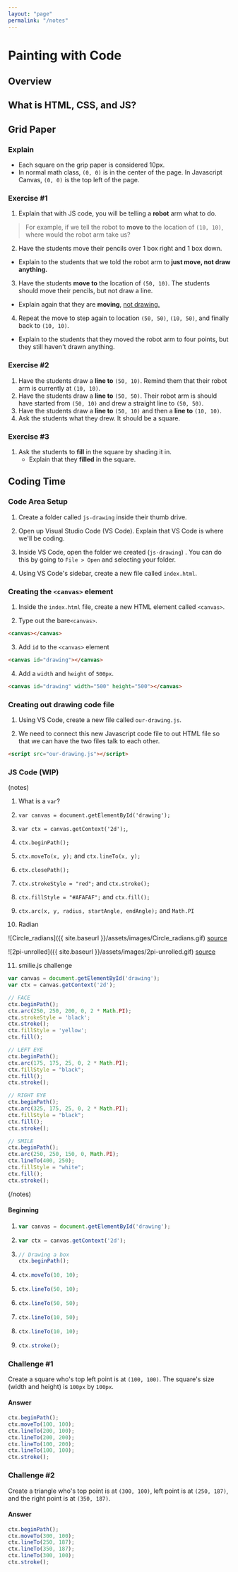 ```yaml
---
layout: "page"
permalink: "/notes"
---
```


# Painting with Code

## Overview
## What is HTML, CSS, and JS?
## Grid Paper
### Explain
- Each square on the grip paper is considered 10px.
- In normal math class, `(0, 0)` is in the center of the page. In Javascript Canvas, `(0, 0)` is the top left of the page.
### Exercise #1

1. Explain that with JS code, you will be telling a **robot** arm what to do.

> For example, if we tell the robot to **move to** the location of `(10, 10)`, where would the robot arm take us?

2. Have the students move their pencils over 1 box right and 1 box down.
  - Explain to the students that we told the robot arm to **just move, not draw anything.**

3. Have the students **move to** the location of `(50, 10)`. The students should move their pencils, but not draw a line.
  - Explain again that they are **moving**, <u>not drawing.</u>

4. Repeat the move to step again to location  `(50, 50)`, `(10, 50)`, and finally back to `(10, 10)`.
  - Explain to the students that they moved the robot arm to four points, but they still haven't drawn anything.
### Exercise #2

1. Have the students draw a **line to** `(50, 10)`. Remind them that their robot arm is currently at `(10, 10)`.
2. Have the students draw a **line to** `(50, 50)`. Their robot arm is should have started from `(50, 10)` and drew a straight line to `(50, 50)`.
3. Have the students draw a **line to** `(50, 10)` and then a **line to** `(10, 10)`.
4. Ask the students what they drew. It should be a square.

### Exercise #3

1. Ask the students to **fill** in the square by shading it in.
   - Explain that they **filled** in the square.

## Coding Time

### Code Area Setup

1. Create a folder called `js-drawing` inside their thumb drive.

2. Open up Visual Studio Code (VS Code). Explain that VS Code is where we'll be coding.

3. Inside VS Code, open the folder we created (`js-drawing`) . You can do this by going to `File > Open` and selecting your folder.

4. Using VS Code's sidebar, create a new file called `index.html`.

### Creating the  `<canvas>` element

1. Inside the `index.html` file, create a new HTML element called `<canvas>`.

2. Type out the bare`<canvas>`.

```html
<canvas></canvas>
```

3. Add `id` to the `<canvas>` element

```html
<canvas id="drawing"></canvas>
```

4. Add a `width` and `height` of `500px`.

```html
<canvas id="drawing" width="500" height="500"></canvas>
```

### Creating out drawing code file

1. Using VS Code, create a new file called `our-drawing.js`.

2. We need to connect this new Javascript code file to out HTML file so that we can have the two files talk to each other.

```html
<script src="our-drawing.js"></script>
```

### JS Code (WIP)

(notes)

1. What is a `var`?

2. `var canvas = document.getElementById('drawing');`

3. `var ctx = canvas.getContext('2d');`, 

4. `ctx.beginPath();`

5. `ctx.moveTo(x, y);` and  `ctx.lineTo(x, y);`

6. `ctx.closePath();`

7. `ctx.strokeStyle = "red";` and `ctx.stroke();`

8. `ctx.fillStyle = "#AFAFAF";` and `ctx.fill();`

9. `ctx.arc(x, y, radius, startAngle, endAngle);` and `Math.PI`

10. Radian

![Circle_radians]({{ site.baseurl }}/assets/images/Circle_radians.gif)
[source](https://upload.wikimedia.org/wikipedia/commons/4/4e/Circle_radians.gif)

![2pi-unrolled]({{ site.baseurl }}/assets/images/2pi-unrolled.gif)
[source](https://upload.wikimedia.org/wikipedia/commons/6/67/2pi-unrolled.gif)

11. smilie.js challenge

```js
var canvas = document.getElementById('drawing');
var ctx = canvas.getContext('2d');

// FACE
ctx.beginPath();
ctx.arc(250, 250, 200, 0, 2 * Math.PI);
ctx.strokeStyle = 'black';
ctx.stroke();
ctx.fillStyle = 'yellow';
ctx.fill();

// LEFT EYE
ctx.beginPath();
ctx.arc(175, 175, 25, 0, 2 * Math.PI);
ctx.fillStyle = "black";
ctx.fill();
ctx.stroke();

// RIGHT EYE
ctx.beginPath();
ctx.arc(325, 175, 25, 0, 2 * Math.PI);
ctx.fillStyle = "black";
ctx.fill();
ctx.stroke();

// SMILE
ctx.beginPath();
ctx.arc(250, 250, 150, 0, Math.PI);
ctx.lineTo(400, 250);
ctx.fillStyle = "white";
ctx.fill();
ctx.stroke();
```

(/notes)

#### Beginning

1. ```js
   var canvas = document.getElementById('drawing');
   ```

2. ```js
   var ctx = canvas.getContext('2d');
   ```

3. ```js
   // Drawing a box
   ctx.beginPath();
   ```

4. ```js
   ctx.moveTo(10, 10);
   ```

5. ```js
   ctx.lineTo(50, 10);
   ```

6. ```js
   ctx.lineTo(50, 50);
   ```

7. ```js
   ctx.lineTo(10, 50);
   ```

8. ```js
   ctx.lineTo(10, 10);
   ```

9. ```js
   ctx.stroke();
   ```


### Challenge #1

Create a square who's top left point is at `(100, 100)`. The square's size (width and height) is `100px` by `100px`.

#### Answer

```js
ctx.beginPath();
ctx.moveTo(100, 100);
ctx.lineTo(200, 100);
ctx.lineTo(200, 200);
ctx.lineTo(100, 200);
ctx.lineTo(100, 100);
ctx.stroke();
```

### Challenge #2

Create a triangle who's top point is at `(300, 100)`, left point is at `(250, 187)`, and the right point is at `(350, 187)`. 

#### Answer

```js
ctx.beginPath();
ctx.moveTo(300, 100);
ctx.lineTo(250, 187);
ctx.lineTo(350, 187);
ctx.lineTo(300, 100);
ctx.stroke();
```

